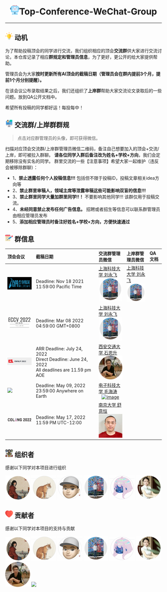 
<p align="center">
<h1 align="center"> <img src="./imgs/icon/ai.png" width="30" />Top-Conference-WeChat-Group</h1>
</p>

---

## <img src="./imgs/icon/motivation.png" width="25" /> 动机

为了帮助投稿顶会的同学进行交流，我们组织相应的顶会**交流群**供大家进行交流讨论，本仓库记录了相应**群规定和管理员信息**，为了更好，更公开的给大家提供帮助。  

管理员会为大家**按时更新所有AI顶会的截稿日期（管理员会在群内提前3个月，提前1个月分别提醒）。**

在该会议公布录取结果之后，我们还组织了**上岸群**帮助大家交流论文录取后的一些问题。放到QA公开文档中。

希望所有投稿的同学都好运！每投每中！

## <img src="./imgs/icon/intro.png" width="25" /> 交流群/上岸群群规

> 点击对应群管理员的头像，即可获得微信。

扫描对应顶会交流群/上岸群管理员微信二维码，备注自己想要加入的顶会+交流/上岸，即可被拉入群聊。
**请各位同学入群后备注改为姓名+学校+方向**，我们会定期移除没有实名的同学。
群里交流的一些【注意事项】希望大家一起维护（违反会被移除群聊）：
- 1、**禁止透露任何个人投稿信息!!!** 包括但不限于投稿ID，投稿文章相关idea方向等
- 2、**禁止群里审稿人，领域主席等泄露审稿这些可能影响双盲的信息!!!**
- 3、**禁止群里同学大量加群里同学!!！** 不要影响其他同学!!! 该群仅用于投稿交流。
- 4、**未经同意禁止发布任何广告信息。** 招聘或者招生等信息可以联系群管理员由相应管理员发布
- 5、**添加相应管理员时备注好姓名+学校+方向，方便快速通过**



## <img src="./imgs/icon/notes.png" width="25" /> 群信息


| 顶会会议                                                         | 截稿日期                                                                                                         | 交流群管理员微信                                                                                                     |上岸群管理员微信                    | QA文档
| :----------------------------------------------------------- | :----------------------------------------------------------- | :------------------------------------------------------------ | :----------------------------------------------------------- | :----------------------------------------------------------- |
| <a href="https://cvpr2022.thecvf.com/"><img src="./imgs/cover/cvpr22.png"  width="170" height="40"/></a> | Deadline: Nov 18 2021 11:59:00 Pacific Time |<a href="https://github.com/MLNLP-World/Top-Conference-WeChat-Group/blob/main/imgs/weixin/yongfei.png"> 上海科技大学 刘永飞  <div align="center"> <img src="./imgs/profile/yongfei.png" alt="image" width="80" /> </div> </a>| <a href="https://github.com/MLNLP-World/Top-Conference-WeChat-Group/blob/main/imgs/weixin/yongfei.png"> 上海科技大学 刘永飞  <div align="center"> <img src="./imgs/profile/yongfei.png" alt="image" width="80" /> </div> </a> |
| <a href="https://eccv2022.ecva.net/"><img src="./imgs/cover/01.png"  width="170" /></a> | Deadline: Mar 08 2022 04:59:00 GMT+0800 |<a href="https://github.com/MLNLP-World/Top-Conference-WeChat-Group/blob/main/imgs/weixin/yongfei.png"> 上海科技大学 刘永飞  <div align="center"> <img src="./imgs/profile/yongfei.png" alt="image" width="80" /> </div> </a> |  |
| <a href="https://2022.emnlp.org"><img src="./imgs/cover/EMNLP22.png"  width="170" /></a> | ARR Deadline: July 24, 2022 <br /> Direct  Deadline: June 24, 2022<br /> All deadlines are 11.59 pm  AOE|<a href="https://github.com/MLNLP-World/Top-Conference-WeChat-Group/blob/main/imgs/weixin/ensheng.png"> 西安交通大学 石恩升  <div align="center"> <img src="./imgs/profile/ensheng.png" alt="image" width="80" /> </div> </a> |  |
| <a href="https://www.cikm2022.org//"><img src="https://pic1.zhimg.com/80/v2-366d481aa8fe0840f3f43939efdc6107_720w.png"  width="170" /></a> | Deadline: May 09, 2022 23:59:00 Anywhere on Earth |<a href="https://pica.zhimg.com/80/v2-44bef2b640d9ae21d8f317bfa007e570_720w.jpeg"> 电子科技大学 毛海涛  <div align="center"> <img src="https://pic1.zhimg.com/80/v2-d445b1affd7d3fa4ffb9d40b7e3bc854_720w.png" alt="image" width="80" /> </div> </a> ||
| <a href="https://coling2022.org/"><img src="./imgs/cover/COLING22.png" width="170" /></a>  | Deadline: May 17, 2022 11:59 PM UTC-12:00 | <a href="https://github.com/MLNLP-World/Top-Conference-WeChat-Group/blob/main/imgs/weixin/yiheng.png "> 南京大学 舒意恒 <div align="center"> <img src="./imgs/profile/yiheng.jpg" alt="image" width="80"></div> </a> || 

## <img src="./imgs/icon/organizer.png" width="25" /> 组织者
感谢以下同学对本项目进行组织
  
<a href="https://github.com/kokolerk"><img src="./imgs/profile/jiaqi.png"  width="80" /></a> 
<a href="https://github.com/liucongg"><img src="./imgs/profile/logCong.png"  width="80" /></a> 
<a href="https://yihengshu.github.io"><img src="./imgs/profile/yiheng.png"  width="80" /></a> 
<a href="https://scholar.google.com/citations?user=XVYKjDkAAAAJ&hl=en">  <img src="./imgs/profile/yongfei.png"  width="80" /></a> 
<a href="https://github.com/mathgirl796"> <img src="./imgs/profile/aduan.png"  width="80" /></a> 
<a href="https://scholar.google.com/citations?user=pU8oCuIAAAAJ&hl=zh-CN"> <img src="./imgs/profile/leishen.png"  width="80" /></a> 

## <img src="./imgs/icon/heart.png" width="25" /> 贡献者
感谢以下同学对本项目的支持与贡献

<a href="https://github.com/kokolerk"><img src="./imgs/profile/jiaqi.png"  width="80" /></a> 
<a href="https://github.com/liucongg"><img src="./imgs/profile/logCong.png"  width="80" /></a> 
<a href="https://yihengshu.github.io">  <img src="./imgs/profile/yiheng.png"  width="80" /></a> 
<a href="https://scholar.google.com/citations?user=XVYKjDkAAAAJ&hl=en">  <img src="./imgs/profile/yongfei.png"  width="80" /></a> 
<a href="https://github.com/mathgirl796"> <img src="./imgs/profile/aduan.png"  width="80" /></a> 
<a href="https://scholar.google.com/citations?user=pU8oCuIAAAAJ&hl=zh-CN"> <img src="./imgs/profile/leishen.png"  width="80" /></a> 
<a href="https://enshengshi.github.io">  <img src="./imgs/profile/ensheng.png"  width="80" /></a>
<a href="https://huanhuqueyue.github.io/personal-page/me/"> <img src="https://pic1.zhimg.com/80/v2-d445b1affd7d3fa4ffb9d40b7e3bc854_720w.png"  width="80" /></a> 
